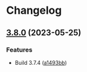 # Changelog

## [3.8.0](https://github.com/devuri/brisko/compare/v3.7.0...3.8.0) (2023-05-25)


### Features

* Build 3.7.4 ([a1493bb](https://github.com/devuri/brisko/commit/a1493bb59ce52949bbc64b65259e92044d387cb3))
